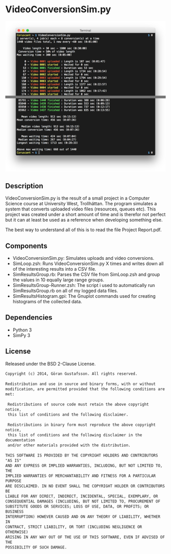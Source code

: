 VideoConversionSim.py
=====================

![Preview](https://github.com/ggustafsson/VideoConversionSim.py/raw/master/Preview.png)

Description
-----------
VideoConversionSim.py is the result of a small project in a Computer Science
course at University West, Trollhättan. The program simulates a system that
converts uploaded video files (resources, queues etc). This project was created
under a short amount of time and is therefor not perfect but it can at least be
used as a reference when developing something else.

The best way to understand all of this is to read the file Project Report.pdf.

Components
----------
- VideoConversionSim.py: Simulates uploads and video conversions.
- SimLoop.zsh: Runs VideoConversionSim.py X times and writes down all of the
  interesting results into a CSV file.
- SimResultsGroup.rb: Parses the CSV file from SimLoop.zsh and group the values
  in 10 equally large range groups.
- SimResultsGroup-Runner.zsh: The script i used to automatically run
  SimResultsGroup.rb on all of my logged data files.
- SimResultsHistogram.gpi: The Gnuplot commands used for creating histograms of
  the collected data.

Dependencies
------------
- Python 3
- SimPy 3

License
-------
Released under the BSD 2-Clause License.

    Copyright (c) 2014, Göran Gustafsson. All rights reserved.

    Redistribution and use in source and binary forms, with or without
    modification, are permitted provided that the following conditions are met:

     Redistributions of source code must retain the above copyright notice,
     this list of conditions and the following disclaimer.

     Redistributions in binary form must reproduce the above copyright notice,
     this list of conditions and the following disclaimer in the documentation
     and/or other materials provided with the distribution.

    THIS SOFTWARE IS PROVIDED BY THE COPYRIGHT HOLDERS AND CONTRIBUTORS "AS IS"
    AND ANY EXPRESS OR IMPLIED WARRANTIES, INCLUDING, BUT NOT LIMITED TO, THE
    IMPLIED WARRANTIES OF MERCHANTABILITY AND FITNESS FOR A PARTICULAR PURPOSE
    ARE DISCLAIMED. IN NO EVENT SHALL THE COPYRIGHT HOLDER OR CONTRIBUTORS BE
    LIABLE FOR ANY DIRECT, INDIRECT, INCIDENTAL, SPECIAL, EXEMPLARY, OR
    CONSEQUENTIAL DAMAGES (INCLUDING, BUT NOT LIMITED TO, PROCUREMENT OF
    SUBSTITUTE GOODS OR SERVICES; LOSS OF USE, DATA, OR PROFITS; OR BUSINESS
    INTERRUPTION) HOWEVER CAUSED AND ON ANY THEORY OF LIABILITY, WHETHER IN
    CONTRACT, STRICT LIABILITY, OR TORT (INCLUDING NEGLIGENCE OR OTHERWISE)
    ARISING IN ANY WAY OUT OF THE USE OF THIS SOFTWARE, EVEN IF ADVISED OF THE
    POSSIBILITY OF SUCH DAMAGE.
